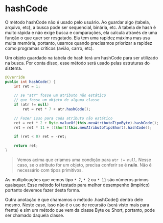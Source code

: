 # hashCode

O método hashCode não é usado pelo usuário. Ao guardar algo (tabela, arquivo, etc), a busca pode ser sequencial, binária, etc. A tabela de hash é muito rápida e não exige busca e comparações, ela calcula através de uma função o que quer ser resgatado. Ela tem uma rapidez máxima mas usa muita memória, portanto, usamos quando precisamos priorizar a rapidez como programas críticos (avião, carro, etc).

Um objeto guardado na tabela de hash terá um hashCode para ser utilizado na busca. Por conta disso, esse método será usado pelas estruturas do sistema.

```java
@Override
public int hashCode() {
    int ret = 1;
    
    // se "atr" fosse um atributo não estático
    // que fosse um objeto de alguma classe
    if (atr != null)
        ret = ret * 7 + atr.hashCode();
    
    // Fazer isso para cada atributo não estático
    ret = ret * 2 + Byte.valueOf(this.meuAtributoTipoByte).hashCode();
    ret = ret * 11 + ((Short)this.meuAtributoTipoShort).hashCode();
    
    if (ret < 0) ret = -ret;
    
    return ret;
}
```

> Vemos acima que criamos uma condição para `atr != null`. Nesse caso, se o atributo for um objeto, precisa conferir se é **nulo**. Não é necessário com tipos primitivos.

As multiplicações que vemos tipo `* 7`, `* 2` ou `* 11` são números primos quaisquer. Esse método foi testado para melhor desempenho (impírico) portanto devemos fazer desta forma.

Outra anotação é que chamamos o método .hashCode() dentro dele mesmo. Neste caso, isso não é o uso de recursão (será visto mais para frente) e sim um método que vem da classe Byte ou Short, portanto, pode ser chamado daquela classe.
